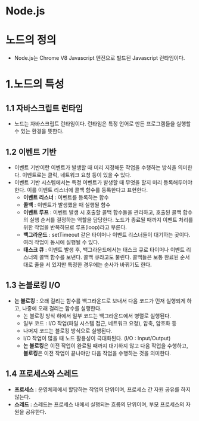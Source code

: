 Node.js
=======
# 노드의 정의
* Node.js는 Chrome V8 Javascript 엔진으로 빌드된 Javascript 런타임이다.
# 1.노드의 특성
## 1.1 자바스크립트 런타임
* 노드는 자바스크립트 런타임이다. 런타임은 특정 언어로 만든 프로그램들을 실행할 수 있는 환경을 뜻한다.

## 1.2 이벤트 기반
* 이벤트 기반이란 이벤트가 발생할 때 미리 지정해둔 작업을 수행하는 방식을 의미한다. 이벤트로는 클릭, 네트워크 요청 등이 있을 수 있다.
* 이벤트 기반 시스템에서는 특정 이벤트가 발생할 때 무엇을 할지 미리 등록해두어야 한다. 이를 이벤트 리스너에 콜백 함수를 등록한다고 표현한다.
  * **이벤트 리스너** : 이벤트를 등록하는 함수
  * **콜백** : 이벤트가 발생했을 때 실행될 함수
  * **이벤트 루프** : 이벤트 발생 시 호출할 콜백 함수들을 관리하고, 호출된 콜백 함수의 실행 순서를 결정하는 역할을 담당한다. 노드가 종료될 때까지 이벤트 처리를 위한 작업을 반복하므로 루프(loop)라고 부른다.
  * **백그라운드** : setTimeout 같은 타이머나 이벤트 리스너들이 대기하는 곳이다. 여러 작업이 동시에 실행될 수 있다.
  * **태스크 큐** : 이벤트 발생 후, 백그라운드에서는 태스크 큐로 타이머나 이벤트 리스너의 콜백 함수를 보낸다. 콜백 큐라고도 불린다. 콜백들은 보통 완료된 순서대로 줄을 서 있지만 특정한 경우에는 순사가 바뀌기도 한다.

## 1.3 논블로킹 I/O
* **논 블로킹** : 오래 걸리는 함수를 백그라운드로 보내서 다음 코드가 먼저 실행되게 하고, 나중에 오래 걸리는 함수를 실행한다.
    * 논 블로킹 방식 하에서 일부 코드는 백그라운드에서 병렬로 실행된다.
    * 일부 코드 : I/O 작업(파일 시스템 접근, 네트워크 요청), 압축, 암호화 등
    * 나머지 코드는 블로킹 방식으로 실행된다.
    * I/O 작업이 많을 때 노드 활용성이 극대화된다. (I/O : Input/Output)
    * **논 블로킹**은 이전 작업이 완료될 때까지 대기하지 않고 다음 작업을 수행하고, **블로킹**은 이전 작업이 끝나야만 다음 작업을 수행하는 것을 의미한다.

## 1.4 프로세스와 스레드
* **프로세스** : 운영체제에서 할당하는 작업의 단위이며, 프로세스 간 자원 공유를 하지 않는다.
* **스레드** : 스레드는 프로세스 내에서 실행되는 흐름의 단위이며, 부모 프로세스의 자원을 공유한다.

